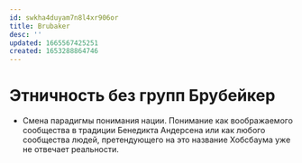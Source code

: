 ```yaml
---
id: swkha4duyam7n8l4xr906or
title: Brubaker
desc: ''
updated: 1665567425251
created: 1653288864746
---
```


# Этничность без групп Брубейкер

- Смена парадигмы понимания нации. Понимание как воображаемого сообщества в традиции Бенедикта Андерсена или как любого сообщества людей, претендующего на это название Хобсбаума уже не отвечает реальности.

